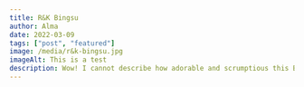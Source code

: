 ```yaml
---
title: R&K Bingsu
author: Alma
date: 2022-03-09
tags: ["post", "featured"]
image: /media/r&k-bingsu.jpg
imageAlt: This is a test
description: Wow! I cannot describe how adorable and scrumptious this Bingsu was. Jon and I decided to visit a cute-themed dessert shop while we were strolling around in Brooklyn and it did not disappoint. We ordered the Rilakkuma and Korilakkuma Bingsu, their bestsellers. The sweet flavors meshed well with the ice and were not too overwhelming. To our surprise, even after a while, the ice in the dessert did not melt and actually held up its original shape. The presentation of the Bingsu was aesthetically pleasing and the white chocolate pieces perfectly topped off the chilly ice. It’s an 8.5/10 from us!
---
```

